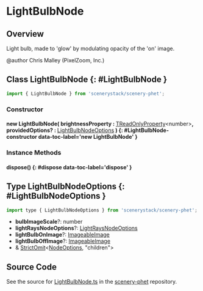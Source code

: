 # LightBulbNode

## Overview

Light bulb, made to 'glow' by modulating opacity of the 'on' image.

@author Chris Malley (PixelZoom, Inc.)

## Class LightBulbNode {: #LightBulbNode }


```js
import { LightBulbNode } from 'scenerystack/scenery-phet';
```
### Constructor

#### new LightBulbNode( brightnessProperty : <span style="font-weight: 400;">[TReadOnlyProperty](../axon/TReadOnlyProperty.md)&lt;<span style="color: hsla(calc(var(--md-hue) + 180deg),80%,40%,1);">number</span>&gt;</span>, providedOptions? : <span style="font-weight: 400;">[LightBulbNodeOptions](../scenery-phet/LightBulbNode.md#LightBulbNodeOptions)</span> ) {: #LightBulbNode-constructor data-toc-label='new LightBulbNode' }

### Instance Methods

#### dispose() {: #dispose data-toc-label='dispose' }



## Type LightBulbNodeOptions {: #LightBulbNodeOptions }


```js
import type { LightBulbNodeOptions } from 'scenerystack/scenery-phet';
```


- **bulbImageScale**?: <span style="color: hsla(calc(var(--md-hue) + 180deg),80%,40%,1);">number</span>
- **lightRaysNodeOptions**?: [LightRaysNodeOptions](../scenery-phet/LightRaysNode.md#LightRaysNodeOptions)
- **lightBulbOnImage**?: [ImageableImage](../scenery/Imageable.md#ImageableImage)
- **lightBulbOffImage**?: [ImageableImage](../scenery/Imageable.md#ImageableImage)
- &amp; [StrictOmit](../phet-core/StrictOmit.md)&lt;[NodeOptions](../scenery/Node.md#NodeOptions), "children"&gt;




## Source Code

See the source for [LightBulbNode.ts](https://github.com/phetsims/scenery-phet/blob/main/js/LightBulbNode.ts) in the [scenery-phet](https://github.com/phetsims/scenery-phet) repository.
